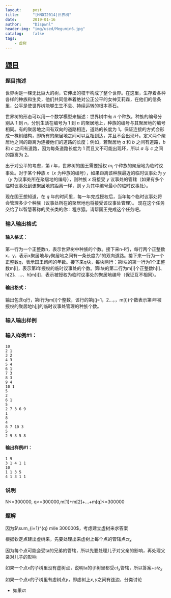 ```yaml
---
layout:		post
title:		"[HNOI2014]世界树"
date:		2019-01-16
author:		"Dispwnl"
header-img:	"img/used/Megumin6.jpg"
catalog:	false
tags:
    - 虚树
---
```


## [题目](https://www.luogu.org/problemnew/show/P3233)

### 题目描述

世界树是一棵无比巨大的树，它伸出的枝干构成了整个世界。在这里，生存着各种各样的种族和生灵，他们共同信奉着绝对公正公平的女神艾莉森，在他们的信条里，公平是使世界树能够生生不息、持续运转的根本基石。

世界树的形态可以用一个数学模型来描述：世界树中有 $n$ 个种族，种族的编号分别从 $1$ 到 $n$，分别生活在编号为 $1$ 到 $n$  的聚居地上，种族的编号与其聚居地的编号相同。有的聚居地之间有双向的道路相连，道路的长度为 $1$。保证连接的方式会形成一棵树结构，即所有的聚居地之间可以互相到达，并且不会出现环。定义两个聚居地之间的距离为连接他们的道路的长度；例如，若聚居地 $a$ 和 $b$ 之间有道路，$b$ 和 $c$ 之间有道路，因为每条道路长度为 $1$ 而且又不可能出现环，所以 $a$ 与 $c$ 之间的距离为 $2$。

出于对公平的考虑，第 $i$ 年，世界树的国王需要授权 $m_i$ 个种族的聚居地为临时议事处。对于某个种族 $x$（$x$ 为种族的编号），如果距离该种族最近的临时议事处为 $y$（$y$ 为议事处所在聚居地的编号），则种族 $x$ 将接受 $y$ 议事处的管辖（如果有多个临时议事处到该聚居地的距离一样，则 $y$ 为其中编号最小的临时议事处）。

现在国王想知道，在 $q$ 年的时间里，每一年完成授权后，当年每个临时议事处将会管理多少个种族（议事处所在的聚居地也将接受该议事处管理）。 现在这个任务交给了以智慧著称的灵长类的你：程序猿。请帮国王完成这个任务吧。

### 输入输出格式

#### 输入格式：

第一行为一个正整数n，表示世界树中种族的个数。接下来n-l行，每行两个正整数x，y，表示x聚居地与y聚居地之间有一条长度为1的双向道路。接下来一行为一个正整数q，表示国王询问的年数。接下来q块，每块两行：第i块的第一行为1个正整数m[i]，表示第i年授权的临时议事处的个数。第i块的第二行为m[i]个正整数h[l]、h[2]、...、h[m[i]]，表示被授权为临时议事处的聚居地编号（保证互不相同）。

#### 输出格式：

输出包含q行，第i行为m[i]个整数，该行的第j(j=1，2...，，m[i])个数表示第i年被授权的聚居地h[j]的临时议事处管理的种族个数。

### 输入输出样例

### 输入样例#1：

```plain
10
2 1
3 2
4 3
5 4
6 1
7 3
8 3
9 4
10 1
5
2
6 1
5
2 7 3 6 9
1
8
4
8 7 10 3
5
2 9 3 5 8
```

#### 输出样例#1：

```plain
1 9   
3 1 4 1 1   
10  
1 1 3 5   
4 1 3 1 1
```

### 说明

N<=300000, q<=300000,m[1]+m[2]+...+m[q]<=300000

### 题解

因为$\sum_{i=1}^{q} m\le 300000$，考虑建立虚树来求答案

根据钦定点建出虚树来，先要处理出来虚树上每个点的管辖点$ct_x$

因为每个点可能会受ta的兄弟的管辖，所以先要处理儿子对父亲的影响，再处理父亲对儿子的影响

如果一个点$x$的子树里没有虚树点，说明ta的子树里都受$ct_x$管辖，所以答案$+siz_x$

如果一个点$x$的子树里有虚树点$y$，即虚树上$x,y$之间有连边，分类讨论

- 如果ct